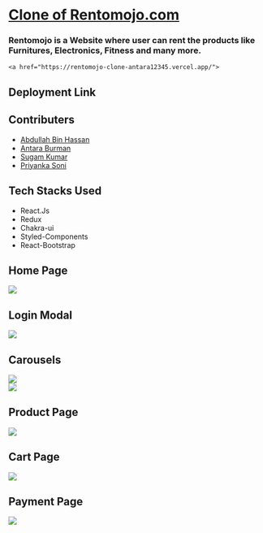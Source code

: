 
<a href="https://rentomojo-clone-antara12345.vercel.app/"><h1>Clone of Rentomojo.com</h1><a>
<h3>Rentomojo is a Website where user can rent the products like Furnitures, Electronics, Fitness and many more.</h3>
    
    <a href="https://rentomojo-clone-antara12345.vercel.app/">
<h2>Deployment Link</h2>
</a>
<h2>Contributers</h2>
<ul>
<a href="https://www.linkedin.com/in/abdullah-bin-hassan-936a17233/">
<li>Abdullah Bin Hassan</li>
</a>
<a href="https://www.linkedin.com/in/antara-5aa95a209/">
<li>Antara Burman</li>
</a><a href="https://www.linkedin.com/in/sugam-kumar-6b07041bb/">
<li>Sugam Kumar</li>
</a><a href="https://www.linkedin.com/in/priyankasoni04/">
<li>Priyanka Soni</li>
</a>
</ul>
<h2>Tech Stacks Used </h2>
<ul>
<li>React.Js
</li><li>Redux</li><li>Chakra-ui</li><li>Styled-Components</li>
<li>React-Bootstrap</li>
</ul>
<h2>Home Page</h2>
<img src="https://user-images.githubusercontent.com/101570365/193541200-f0236355-6d9c-45b9-b288-3185d23dc874.png"/>
<h2>Login Modal</h2>
<img src="https://user-images.githubusercontent.com/101570365/193541692-153c0a46-533f-4cda-a8bb-307cb118c76d.png" />
<h2>Carousels</h2>
<img src="https://user-images.githubusercontent.com/101570365/193541934-5b3fc5d4-cd69-4023-a45c-041503262921.png"/><br/>
<img src="https://user-images.githubusercontent.com/101570365/193542114-26e47e6a-62e5-4c43-9d73-9a21a788b4d6.png"/>
<br/>
<h2>Product Page</h2>
<img src="https://user-images.githubusercontent.com/101570365/193543462-c11e1095-9f7b-48c9-b456-939e01b46c5f.png"/>
<h2>Cart Page</h2>
<img src="https://user-images.githubusercontent.com/101570365/193543783-4dfe539b-e6ec-4b92-b6fe-65c0a9c6696d.png"/>
<h2>Payment Page</h2>
<img src="https://user-images.githubusercontent.com/101570365/193545464-40d0d49e-7987-414c-82e8-05791a5f1fc2.png"/>
